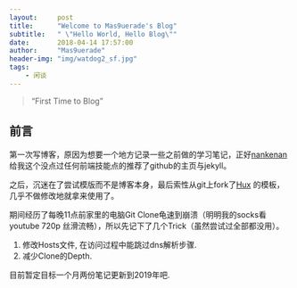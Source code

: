 ```yaml
---
layout:     post
title:      "Welcome to Mas9uerade's Blog"
subtitle:   " \"Hello World, Hello Blog\""
date:       2018-04-14 17:57:00
author:     "Mas9uerade"
header-img: "img/watdog2_sf.jpg"
tags:
    - 闲谈
---
```


> “First Time to Blog”


## 前言

第一次写博客，原因为想要一个地方记录一些之前做的学习笔记，正好[nankenan](https://nankenan.github.io)给我这个没点过任何前端技能点的推荐了github的主页与jekyll。

之后，沉迷在了尝试模版而不是博客本身，最后索性从git上fork了[Hux](https://huxpro.github.io) 的模板，几乎不做修改地就拿来使用了。

期间经历了每晚11点前家里的电脑Git Clone龟速到崩溃（明明我的socks看youtube 720p 丝滑流畅），所以先记下了几个Trick（虽然尝试过全部都没用）。

1. 修改Hosts文件, 在访问过程中能跳过dns解析步骤.
2. 减少Clone的Depth.

目前暂定目标一个月两份笔记更新到2019年吧.